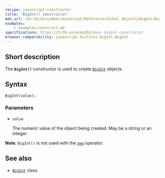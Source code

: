 ```yaml
---
recipe: javascript-constructor
title: 'BigInt() constructor'
mdn_url: /en-US/docs/Web/JavaScript/Reference/Global_Objects/BigInt/BigInt
examples:
    - examples/construct.md
specifications: https://tc39.es/ecma262/#sec-bigint-constructor
browser_compatibility: javascript.builtins.BigInt.BigInt
---
```

## Short description

The **`BigInt()`** constructor is used to create [`BigInt`](/en-US/docs/Web/JavaScript/Reference/Global_Objects/BigInt) objects.

## Syntax

```
BigInt(value);
```

### Parameters

-   `value`

    The numeric value of the object being created. May be a string or an integer.

**Note**: `BigInt()` is not used with the [`new`](/en-US/docs/Web/JavaScript/Reference/Operators/new) operator.

## See also

-   [`BigInt`](/en-US/docs/Web/JavaScript/Reference/Global_Objects/BigInt) class
